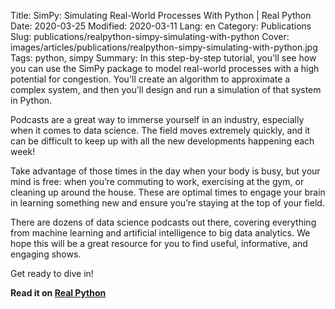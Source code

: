 Title: SimPy: Simulating Real-World Processes With Python | Real Python
Date: 2020-03-25
Modified: 2020-03-11
Lang: en
Category: Publications
Slug: publications/realpython-simpy-simulating-with-python
Cover: images/articles/publications/realpython-simpy-simulating-with-python.jpg
Tags: python, simpy
Summary: In this step-by-step tutorial, you'll see how you can use the SimPy package to model real-world processes with a high potential for congestion. You'll create an algorithm to approximate a complex system, and then you'll design and run a simulation of that system in Python.

Podcasts are a great way to immerse yourself in an industry, especially when it comes to data science. The field moves extremely quickly, and it can be difficult to keep up with all the new developments happening each week!

Take advantage of those times in the day when your body is busy, but your mind is free: when you’re commuting to work, exercising at the gym, or cleaning up around the house. These are optimal times to engage your brain in learning something new and ensure you’re staying at the top of your field.

There are dozens of data science podcasts out there, covering everything from machine learning and artificial intelligence to big data analytics. We hope this will be a great resource for you to find useful, informative, and engaging shows.

Get ready to dive in!

**Read it on [Real Python](https://realpython.com/simpy-simulating-with-python/)**
